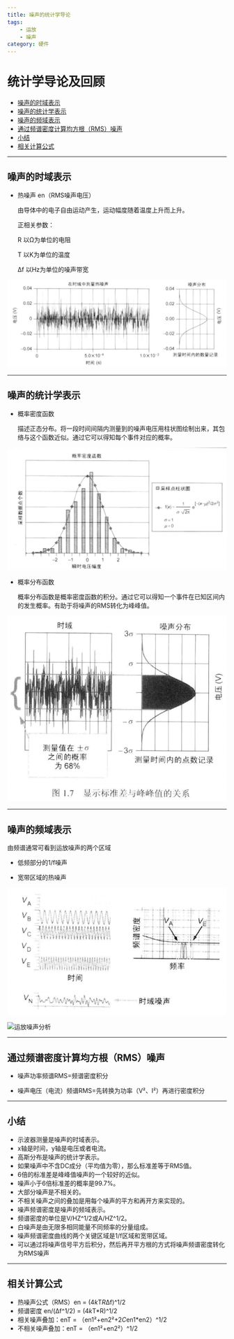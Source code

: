 ```yaml
---
title: 噪声的统计学导论
tags: 
    - 运放
    - 噪声
category: 硬件
---
```


# 统计学导论及回顾

<!-- TOC -->

- [噪声的时域表示](#噪声的时域表示)
- [噪声的统计学表示](#噪声的统计学表示)
- [噪声的频域表示](#噪声的频域表示)
- [通过频谱密度计算均方根（RMS）噪声](#通过频谱密度计算均方根（RMS）噪声)
- [小结](#小结)
- [相关计算公式](#相关计算公式)
    
<!-- /TOC -->

---

## 噪声的时域表示

- 热噪声 en（RMS噪声电压）

    由导体中的电子自由运动产生，运动幅度随着温度上升而上升。

    正相关参数：
    

    R 以Ω为单位的电阻
               
    T 以K为单位的温度

    Δf 以Hz为单位的噪声带宽

![运放噪声分析](噪声的统计学导论/噪声的时域表示.PNG)

---

## 噪声的统计学表示

- 概率密度函数

    描述正态分布。将一段时间间隔内测量到的噪声电压用柱状图绘制出来，其包络与这个函数近似。通过它可以得知每个事件对应的概率。

![运放噪声分析](噪声的统计学导论/概率密度函数.PNG)


- 概率分布函数

    概率分布函数是概率密度函数的积分。通过它可以得知一个事件在已知区间内的发生概率。有助于将噪声的RMS转化为峰峰值。

![运放噪声分析](噪声的统计学导论/标准差与峰峰值的关系.PNG)

---

## 噪声的频域表示

由频谱通常可看到运放噪声的两个区域

- 低频部分的1/f噪声

- 宽带区域的热噪声

![运放噪声分析](噪声的统计学导论/噪声的频域表示.PNG)

![运放噪声分析](噪声的统计学导论/运放的噪声频谱.PNG)

---

## 通过频谱密度计算均方根（RMS）噪声

- 噪声功率频谱RMS=频谱密度积分

- 噪声电压（电流）频谱RMS=先转换为功率（V²、I²）再进行密度积分

---

## 小结

- 示波器测量是噪声的时域表示。
- x轴是时间，y轴是电压或者电流。
- 高斯分布是噪声的统计学表示。
- 如果噪声中不含DC成分（平均值为零），那么标准差等于RMS值。
- 6倍的标准差是峰峰值噪声的一个较好的近似。
- 噪声小于6倍标准差的概率是99.7%。
- 大部分噪声是不相关的。
- 不相关噪声之间的叠加是用每个噪声的平方和再开方来实现的。
- 噪声频谱密度是噪声的频域表示。
- 频谱密度的单位是V/HZ^1/2或A/HZ^1/2。
- 白噪声是由无限多相同能量不同频率的分量组成。
- 噪声频谱密度曲线的两个关键区域是1/f区域和宽带区域。
- 可以通过将噪声信号平方后积分，然后再开平方根的方式将噪声频谱密度转化为RMS噪声

---

## 相关计算公式

- 热噪声公式（RMS）en = (4*k*T*R*Δf)^1/2
- 频谱密度 en/(Δf^1/2) = (4*k*T*R)^1/2
- 相关噪声叠加：enT = （en1²+en2²+2*C*en1*en2）^1/2
- 不相关噪声叠加：enT = （en1²+en2²）^1/2


